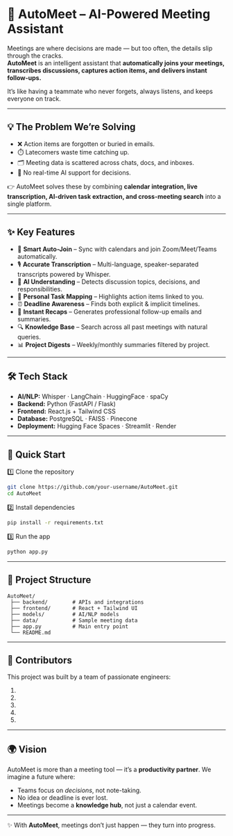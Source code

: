 # 🤖 AutoMeet – AI-Powered Meeting Assistant  

Meetings are where decisions are made — but too often, the details slip through the cracks.  
**AutoMeet** is an intelligent assistant that **automatically joins your meetings, transcribes discussions, captures action items, and delivers instant follow-ups.**  

It’s like having a teammate who never forgets, always listens, and keeps everyone on track.  

---

## 💡 The Problem We’re Solving  

- ❌ Action items are forgotten or buried in emails.  
- ⏱️ Latecomers waste time catching up.  
- 🗂️ Meeting data is scattered across chats, docs, and inboxes.  
- 🤯 No real-time AI support for decisions.  

👉 AutoMeet solves these by combining **calendar integration, live transcription, AI-driven task extraction, and cross-meeting search** into a single platform.  

---

## ✨ Key Features  

- 📅 **Smart Auto-Join** – Sync with calendars and join Zoom/Meet/Teams automatically.  
- 🎙️ **Accurate Transcription** – Multi-language, speaker-separated transcripts powered by Whisper.  
- 🧠 **AI Understanding** – Detects discussion topics, decisions, and responsibilities.  
- 📌 **Personal Task Mapping** – Highlights action items linked to you.  
- ⏰ **Deadline Awareness** – Finds both explicit & implicit timelines.  
- 📧 **Instant Recaps** – Generates professional follow-up emails and summaries.  
- 🔍 **Knowledge Base** – Search across all past meetings with natural queries.  
- 📊 **Project Digests** – Weekly/monthly summaries filtered by project.  

---

## 🛠️ Tech Stack  

- **AI/NLP:** Whisper · LangChain · HuggingFace · spaCy  
- **Backend:** Python (FastAPI / Flask)  
- **Frontend:** React.js + Tailwind CSS  
- **Database:** PostgreSQL · FAISS · Pinecone  
- **Deployment:** Hugging Face Spaces · Streamlit · Render  

---

## 🚀 Quick Start  

1️⃣ Clone the repository  
```bash
git clone https://github.com/your-username/AutoMeet.git
cd AutoMeet
````

2️⃣ Install dependencies

```bash
pip install -r requirements.txt
```

3️⃣ Run the app

```bash
python app.py
```

---

## 📂 Project Structure

```
AutoMeet/
 ├── backend/        # APIs and integrations
 ├── frontend/       # React + Tailwind UI
 ├── models/         # AI/NLP models
 ├── data/           # Sample meeting data
 ├── app.py          # Main entry point
 └── README.md
```

---

## 👥 Contributors

This project was built by a team of passionate engineers:

1) 
2) 
3) 
4) 
5)  

---

## 🌍 Vision

AutoMeet is more than a meeting tool — it’s a **productivity partner**.
We imagine a future where:

* Teams focus on *decisions*, not note-taking.
* No idea or deadline is ever lost.
* Meetings become a **knowledge hub**, not just a calendar event.

---

✨ With **AutoMeet**, meetings don’t just happen — they turn into progress.

```



